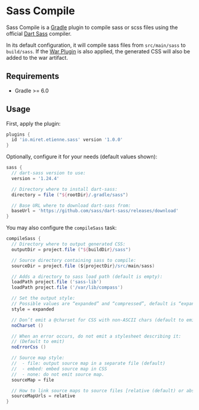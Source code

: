 # Sass Compile

Sass Compile is a [Gradle][1] plugin to compile sass or scss files using the
official [Dart Sass][2] compiler.

In its default configuration, it will compile sass files from `src/main/sass`
to `build/sass`.
If the [War Plugin][3] is also applied, the generated CSS will also be added to
the war artifact. 

## Requirements
* Gradle >= 6.0

## Usage

First, apply the plugin:

```groovy
plugins {
  id 'io.miret.etienne.sass' version '1.0.0'
}
```

Optionally, configure it for your needs (default values shown):

```groovy
sass {
  // dart-sass version to use:
  version = '1.24.4'

  // Directory where to install dart-sass:
  directory = file ("${rootDir}/.gradle/sass")

  // Base URL where to download dart-sass from:
  baseUrl = 'https://github.com/sass/dart-sass/releases/download'
}
```

You may also configure the `compileSass` task:

```groovy
compileSass {
  // Directory where to output generated CSS:
  outputDir = project.file ("${buildDir}/sass")

  // Source directory containing sass to compile:
  sourceDir = project.file (${projectDir}/src/main/sass)

  // Adds a directory to sass load path (default is empty):
  loadPath project.file ('sass-lib')
  loadPath project.file ('/var/lib/compass')

  // Set the output style:
  // Possible values are “expanded” and “compressed”, default is “expanded”.
  style = expanded

  // Don’t emit a @charset for CSS with non-ASCII chars (default to emit):
  noCharset ()

  // When an error occurs, do not emit a stylesheet describing it:
  // (Default to emit)
  noErrorCss ()

  // Source map style:
  //  - file: output source map in a separate file (default)
  //  - embed: embed source map in CSS
  //  - none: do not emit source map.
  sourceMap = file

  // How to link source maps to source files [relative (default) or absolute]:
  sourceMapUrls = relative
}
```

[1]: https://gradle.org/ 
[2]: https://sass-lang.com/dart-sass
[3]: https://docs.gradle.org/current/userguide/war_plugin.html
